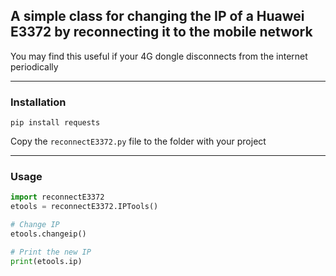 ## A simple class for changing the IP of a Huawei E3372 by reconnecting it to the mobile network

You may find this useful if your 4G dongle disconnects from the internet periodically

---
### Installation


```
pip install requests
```

Copy the `reconnectE3372.py` file to the folder with your project

---

### Usage

```python
import reconnectE3372
etools = reconnectE3372.IPTools()

# Change IP
etools.changeip()

# Print the new IP
print(etools.ip)
```